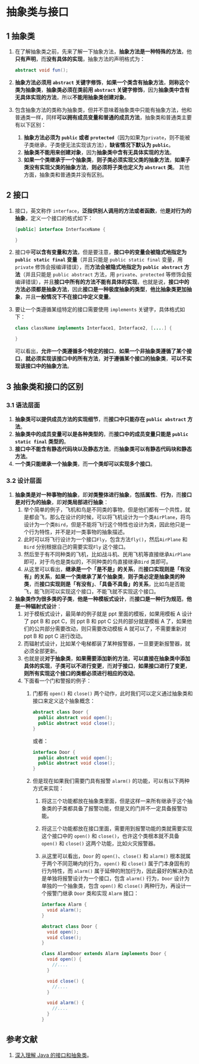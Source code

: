 # 抽象类与接口

## 1 抽象类

1. 在了解抽象类之前，先来了解一下抽象方法，**抽象方法是一种特殊的方法**，他**只有声明**，而**没有具体的实现**，抽象方法的声明格式为：

   ```java
   abstract void fun();
   ```
2. **抽象方法必须用 `abstract` 关键字修饰**，**如果一个类含有抽象方法**，**则称这个类为抽象类**，**抽象类必须在类前用 `abstract` 关键字修饰**，因为**抽象类中含有无具体实现的方法**，所以**不能用抽象类创建对象**。
3. 包含抽象方法的类称为抽象类，但并不意味着抽象类中只能有抽象方法，他和普通类一样，同样**可以拥有成员变量和普通的成员方法**，抽象类和普通类主要有以下区别：

   1. **抽象方法必须为 `public` 或者 `protected`**（因为如果为`private`，则不能被子类继承，子类便无法实现该方法），**缺省情况下默认为 `public`**。
   2. **抽象类不能用来创建对象**，因为**抽象类中含有无具体实现的方法**。
   3. **如果一个类继承于一个抽象类**，**则子类必须实现父类的抽象方法**，**如果子类没有实现父类的抽象方法**，**则必须将子类也定义为 `abstract` 类**。
      其他方面，抽象类和普通类并没有区别。

## 2 接口

1. 接口，英文称作 `interface`，**泛指供别人调用的方法或者函数**，他**是对行为的抽象**，定义一个接口的格式如下：

   ```java
   [public] interface InterfaceName {

   }
   ```
2. 接口中**可以含有变量和方法**，但是要注意，**接口中的变量会被隐式地指定为 `public static final` 变量**（并且只能是 `public static final` 变量，用 `private` 修饰会报编译错误），而**方法会被隐式地指定为 `public abstract` 方法**（并且只能是 `public abstract` 方法，用 `private`、`protected` 等修饰会报编译错误），并且**接口中所有的方法不能有具体的实现**，也就是说，**接口中的方法必须都是抽象方法**，因此**接口是一种极度抽象的类型**，**他比抽象类更加抽象**，并且**一般情况下不在接口中定义变量**。
3. 要让一个类遵循某组特定的接口需要使用 `implements` 关键字，具体格式如下：

   ```java
   class className implements Interface1, Interface2, [....] {

   }
   ```

   可以看出，**允许一个类遵循多个特定的接口**，**如果一个非抽象类遵循了某个接口**，**就必须实现该接口中的所有方法**，**对于遵循某个接口的抽象类**，**可以不实现该接口中的抽象方法**。

## 3 抽象类和接口的区别

### 3.1 语法层面

1. **抽象类可以提供成员方法的实现细节**，而**接口中只能存在 `public abstract` 方法**。
2. **抽象类中的成员变量可以是各种类型的**，而**接口中的成员变量只能是 `public static final` 类型的**。
3. **接口中不能含有静态代码块以及静态方法**，而**抽象类可以有静态代码块和静态方法**。
4. **一个类只能继承一个抽象类**，而**一个类却可以实现多个接口**。

### 3.2 设计层面

1. **抽象类是对一种事物的抽象**，即**对类整体进行抽象**，**包括属性**、**行为**，而**接口是对行为的抽象**，即**对类局部进行抽象**：
   1. 举个简单的例子，飞机和鸟是不同类的事物，但是他们都有一个共性，就是都会飞，那么在设计的时候，可以将飞机设计为一个类`AirPlane`，将鸟设计为一个类`Bird`，但是不能将飞行这个特性也设计为类，因此他只是一个行为特性，并不是对一类事物的抽象描述。
   2. 此时可以将飞行设计为一个接口`Fly`，包含方法`fly()`，然后`AirPlane` 和`Bird` 分别根据自己的需要实现`Fly` 这个接口。
   3. 然后至于有不同种类的飞机，比如战斗机、民用飞机等直接继承`AirPlane` 即可，对于鸟也是类似的，不同种类的鸟直接继承`Bird` 类即可。
   4. 从这里可以看出，**继承是一个「是不是」的关系**，而**接口实现则是「有没有」的关系**，**如果一个类继承了某个抽象类**，**则子类必定是抽象类的种类**，而**接口实现则是「有没有」**、**「具备不具备」的关系**，比如鸟是否能飞，能飞则可以实现这个接口，不能飞就不实现这个接口。
2. **抽象类作为很多类的子类**，**他是一种模板式设计**，而**接口是一种行为规范**，**他是一种辐射式设计**：
   1. 对于模板式设计，最简单的例子就是 ppt 里面的模板，如果用模板 A 设计了 ppt B 和 ppt C，则 ppt B 和 ppt C 公共的部分就是模板 A 了，如果他们的公共部分需要改动，则只需要改动模板 A 就可以了，不需要重新对 ppt B 和 ppt C 进行改动。
   2. 而辐射式设计，比如某个电梯都装了某种报警器，一旦要更新报警器，就必须全部更新。
   3. 也就是说**对于抽象类**，**如果需要添加新的方法**，**可以直接在抽象类中添加具体的实现**，**子类可以不进行变更**，而**对于接口**，**如果接口进行了变更**，**则所有实现这个接口的类都必须进行相应的改动**。
   4. 下面看一个门和警报的例子：
      1. 门都有 `open()` 和 `close()` 两个动作，此时我们可以定义通过抽象类和接口来定义这个抽象概念：

         ```java
         abstract class Door {
           public abstract void open();
           public abstract void close();
         }
         ```

         或者：

         ```java
         interface Door {
           public abstract void open();
           public abstract void close();
         }
         ```
      2. 但是现在如果我们需要门具有报警 `alarm()` 的功能，可以有以下两种方式来实现：

         1. 将这三个功能都放在抽象类里面，但是这样一来所有继承于这个抽象类的子类都具备了报警功能，但是又的门并不一定具备报警功能。
         2. 将这三个功能都放在接口里面，需要用到报警功能的类就需要实现这个接口中的 `open()` 和 `close()`，也许这个类根本就不具备 `open()` 和 `close()` 这两个功能，比如火灾报警器。
         3. 从这里可以看出，`Door` 的 `open()`、`close()` 和 `alarm()` 根本就属于两个不同范畴内的行为，`open()` 和 `close()` 属于门本身固有的行为特性，而 `alarm()` 属于延伸的附加行为，因此最好的解决办法是单独将报警设计为一个接口，包含 `alarm()` 行为，`Door` 设计为单独的一个抽象类，包含 `open()` 和 `close()` 两种行为，再设计一个报警门继承 `Door` 类和实现 `Alarm` 接口：

            ```java
            interface Alarm {
              void alarm();
            }
            ```

            ```java
            abstract class Door {
              void open();
              void close();
            }
            ```

            ```java
            class AlarmDoor extends Alarm implements Door {
              void open() {
                //....
              }

              void close() {
                //....
              }

              void alarm() {
                //....
              }
            }
            ```

## 参考文献

1. [深入理解 Java 的接口和抽象类](https://www.cnblogs.com/dolphin0520/p/3811437.html)。
